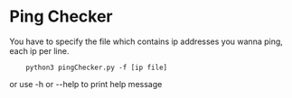 # Ping Checker

You have to specify the file which contains ip addresses you wanna ping, each ip per line.
```
    python3 pingChecker.py -f [ip file]
```

or use -h or --help to print help message
